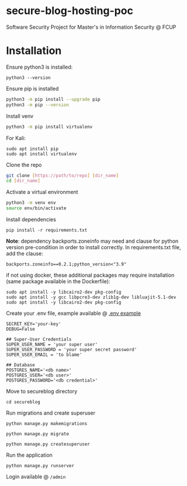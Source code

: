 # secure-blog-hosting-poc
Software Security Project for Master's in Information Security @ FCUP


# Installation

Ensure python3 is installed:

```
python3 --version
```

Ensure pip is installed
```bash
python3 -m pip install --upgrade pip
python3 -m pip --version
```

Install venv
```bash
python3 -m pip install virtualenv
```

For Kali:
```
sudo apt install pip
sudo apt install virtualenv
```

Clone the repo
```bash
git clone [https://path/to/repo] [dir_name]
cd [dir_name]
```

Activate a virtual environment
```bash
python3 -m venv env
source env/bin/activate
```

Install dependencies
```
pip install -r requirements.txt
```

**Note**: dependency backports.zoneinfo may need and clause for python version pre-condition in order to install correctly.
In requirements.txt file, add the clause:
```
backports.zoneinfo==0.2.1;python_version<"3.9"
```

if not using docker, these additional packages may require installation (same package available in the Dockerfile):
```
sudo apt install -y libcairo2-dev pkg-config 
sudo apt install -y gcc libpcre3-dev zlib1g-dev libluajit-5.1-dev
sudo apt install -y libcairo2-dev pkg-config 
```

Create your .env file, example available @ [.env example](/.env.example)
```
SECRET_KEY='your-key'
DEBUG=False

## Super-User Credentials
SUPER_USER_NAME = 'your super user'
SUPER_USER_PASSWORD = 'your super secret password'
SUPER_USER_EMAIL = 'to blame'

## Database
POSTGRES_NAME='<db name>'
POSTGRES_USER='<db user>'
POSTGRES_PASSWORD='<db credential>'
```

Move to secureblog directory
```
cd secureblog
```

Run migrations and create superuser
```
python manage.py makemigrations

python manage.py migrate

python manage.py createsuperuser
```

Run the application
```
python manage.py runserver
```

Login available @ `/admin`
